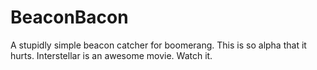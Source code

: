 BeaconBacon
===========

A stupidly simple beacon catcher for boomerang.
This is so alpha that it hurts.
Interstellar is an awesome movie. Watch it.
